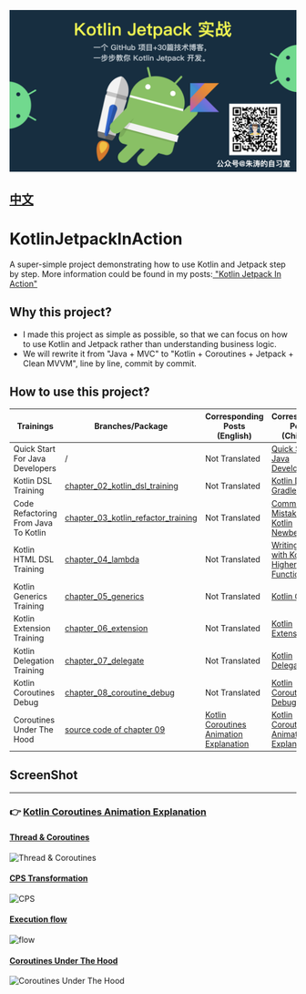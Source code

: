 
![](screenshot/Kotlin-Jetpack-In-Action-Cover.jpeg)

## [中文](./README_CN.md)

# KotlinJetpackInAction
A super-simple project demonstrating how to use Kotlin and Jetpack step by step. More information could be found in my posts:[ "Kotlin Jetpack In Action"](https://juejin.im/post/5ee624756fb9a047bb6a69cf)


## Why this project?

- I made this project as simple as possible, so that we can focus on how to use Kotlin and Jetpack rather than understanding business logic.
- We will rewrite it from "Java + MVC" to "Kotlin + Coroutines + Jetpack + Clean MVVM", line by line, commit by commit.

## How to use this project?

| Trainings | Branches/Package | Corresponding Posts (English) | Corresponding Posts (Chinese) |
| --- | --- | --- | --- |
| Quick Start For Java Developers | / | Not Translated | [Quick Start For Java Developers](https://juejin.im/post/5ee633ee51882542e8542e4f) |  |
| Kotlin DSL Training | [chapter_02_kotlin_dsl_training](https://github.com/chaxiu/KotlinJetpackInAction/tree/chapter_02_kotlin_dsl_training) | Not Translated |  [Kotlin DSL For Gradle](https://juejin.im/post/5ee75805f265da76fb0c5db1) |
| Code Refactoring From Java To Kotlin | [chapter_03_kotlin_refactor_training](https://github.com/chaxiu/KotlinJetpackInAction/tree/chapter_03_kotlin_refactor_training) | Not Translated |  [Common Mistakes that Kotlin Newbees Make](https://juejin.im/post/5ef939e05188252e644cdc4c)
| Kotlin HTML DSL Training | [chapter_04_lambda](https://github.com/chaxiu/KotlinJetpackInAction/tree/chapter_04_lambda) | Not Translated |  [Writing HTML with Kotlin Higher-Order-Function](https://juejin.im/post/5f202f816fb9a07ebd4a95ea)
| Kotlin Generics Training | [chapter_05_generics](https://github.com/chaxiu/KotlinJetpackInAction/tree/chapter_05_generics) | Not Translated |  [Kotlin Generics](https://juejin.im/post/6856553487598256141)
| Kotlin Extension Training | [chapter_06_extension](https://github.com/chaxiu/KotlinJetpackInAction/tree/chapter_06_extension) | Not Translated |  [Kotlin Extension](https://juejin.im/post/6857678090794237959)
| Kotlin Delegation Training | [chapter_07_delegate](https://github.com/chaxiu/KotlinJetpackInAction/tree/chapter_07_delegate) | Not Translated |  [Kotlin Delegation](https://juejin.im/post/6857678090794237959)
| Kotlin Coroutines Debug | [chapter_08_coroutine_debug](https://github.com/chaxiu/KotlinJetpackInAction/tree/chapter_08_coroutine_debug) | Not Translated |  [Kotlin Coroutine Debug Skill](https://juejin.im/post/6860647298926379021)
| Coroutines Under The Hood | [source code of chapter 09](https://github.com/chaxiu/KotlinJetpackInAction/tree/master/app/src/main/java/com/boycoder/kotlinjetpackinaction/chapter/c09) | [Kotlin Coroutines Animation Explanation](https://boycoder.medium.com/kotlin-coroutines-animation-explanation-dba6d4d5888b) | [Kotlin Coroutines Animation Explanation](https://juejin.cn/post/6883652600462327821)

## ScreenShot
-----------------
### 👉 [Kotlin Coroutines Animation Explanation](https://boycoder.medium.com/kotlin-coroutines-animation-explanation-dba6d4d5888b)

#### [Thread & Coroutines](https://boycoder.medium.com/kotlin-coroutines-animation-explanation-dba6d4d5888b)

![Thread & Coroutines](https://p3-juejin.byteimg.com/tos-cn-i-k3u1fbpfcp/436f83cbae9f407db24538c0922b6adc~tplv-k3u1fbpfcp-watermark.image)

#### [CPS Transformation](https://boycoder.medium.com/kotlin-coroutines-animation-explanation-dba6d4d5888b)

![CPS](https://p9-juejin.byteimg.com/tos-cn-i-k3u1fbpfcp/de2b6b97c0284becbc6d329cbd66e4ab~tplv-k3u1fbpfcp-watermark.image)

#### [Execution flow](https://boycoder.medium.com/kotlin-coroutines-animation-explanation-dba6d4d5888b)

![flow](https://ftp.bmp.ovh/imgs/2021/02/2e0ed7717ffc0a25.gif)

#### [Coroutines Under The Hood](https://boycoder.medium.com/kotlin-coroutines-animation-explanation-dba6d4d5888b)

![Coroutines Under The Hood](./screenshot/coroutines-all-full.gif)